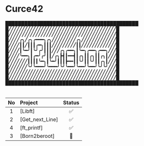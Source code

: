 # Curce42
<h4>
██████████████████████████████████████████ <br>
█╱╱╱╱╱╱╱╱╱╱╱╱╱╱╱╱╱╱╱╱╱╱╱╱╱╱╱╱╱╱╱╱╱╱╱╱╱╱╱╱█<br>
█╱╱╱╱╱╱╱╱╱╱╱╱╱╱╱╱╱╱╱╱╱╱╱╱╱╱╱╱╱╱╱╱╱╱╱╱╱╱╱╱█<br>
█╱╱╱╱╭╮╱╭╮╭━━━╮╭╮╱╱╱╱╱╱╱╱╱╭╮╱╱╱╱╱╱╱╱╱╱╱╱╱█<br>
█╱╱╱╱┃┃╱┃┃┃╭━╮┃┃┃╱╱╱╱╱╱╱╱╱┃┃╱╱╱╱╱╱╱╱╱╱╱╱╱█<br>
█╱╱╱╱┃╰━╯┃╰╯╭╯┃┃┃╱╱╱╭╮╭━━╮┃╰━╮╭━━╮╭━━╮╱╱╱█<br>
█╱╱╱╱╰━━╮┃╭━╯╭╯┃┃╱╭╮┣┫┃━━┫┃╭╮┃┃╭╮┃┃╭╮┃╱╱╱█<br>
█╱╱╱╱╱╱╱┃┃┃┃╰━╮┃╰━╯┃┃┃┣━━┃┃╰╯┃┃╰╯┃┃╭╮┃╱╱╱█<br>
█╱╱╱╱╱╱╱╰╯╰━━━╯╰━━━╯╰╯╰━━╯╰━━╯╰━━╯╰╯╰╯╱╱╱█<br>
█╱╱╱╱╱╱╱╱╱╱╱╱╱╱╱╱╱╱╱╱╱╱╱╱╱╱╱╱╱╱╱╱╱╱╱╱╱╱╱╱█<br>
█╱╱╱╱╱╱╱╱╱╱╱╱╱╱╱╱╱╱╱╱╱╱╱╱╱╱╱╱╱╱╱╱╱╱╱╱╱╱╱╱█<br>
██████████████████████████████████████████<br>
</h4>

#
| No  | Project                  | Status |  
| :-: | :----------------------- | :----: | 
| 1   | [Libft]                  | ✅     |  
| 2   | [Get_next_Line]          | ✅     |      
| 4   | [ft_printf]              | ✅     |
| 3   | [Born2beroot]            | 📝     |   
